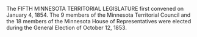 The FIFTH MINNESOTA TERRITORIAL LEGISLATURE first convened on January 4, 1854. The 9 members of the Minnesota Territorial Council and the 18 members of the Minnesota House of Representatives were elected during the General Election of October 12, 1853.
